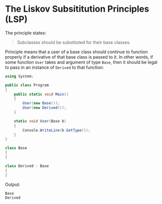 # The Liskov Subsititution Principles (LSP)

The principle states:

> Subclasses should be substituted for their base classes.

Principle means that a user of a base class should continue to function properly if a derivative of that base class is passed to it. In other words, if some function `User` takes and argument of type `Base`, then it should be legal to pass in an instance of `Derived` to that function:

```csharp
using System;

public class Program
{
    public static void Main()
    {
        User(new Base());
        User(new Derived());
    }

    static void User(Base b)
    {
        Console.WriteLine(b.GetType());
    }
}

class Base
{
}

class Derived : Base
{
}
```

Output:

```output
Base
Derived
```
